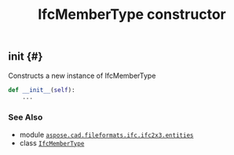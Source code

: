 ﻿---
title: IfcMemberType constructor
second_title: Aspose.CAD for Python via .NET API References
description: 
type: docs
weight: 10
url: /python-net/aspose.cad.fileformats.ifc.ifc2x3.entities/ifcmembertype/__init__/
is_root: false
---

## __init__ {#}

Constructs a new instance of IfcMemberType



```python
def __init__(self):
    ...
```





### See Also
* module [`aspose.cad.fileformats.ifc.ifc2x3.entities`](../../)
* class [`IfcMemberType`](/cad/python-net/aspose.cad.fileformats.ifc.ifc2x3.entities/ifcmembertype)
